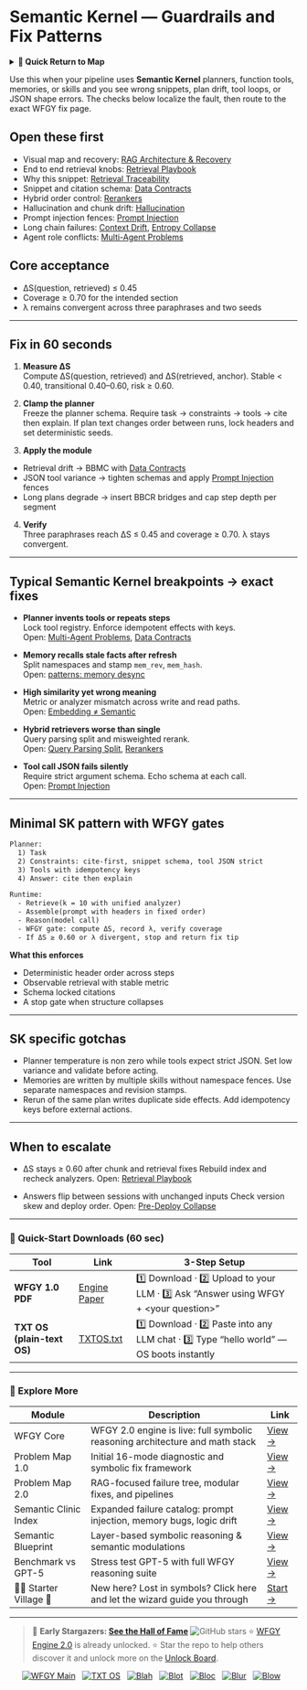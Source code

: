 # Semantic Kernel — Guardrails and Fix Patterns

<details>
  <summary><strong>🧭 Quick Return to Map</strong></summary>

<br>

  > You are in a sub-page of **Agents & Orchestration**.  
  > To reorient, go back here:  
  >
  > - [**Agents & Orchestration** — orchestration frameworks and guardrails](./README.md)  
  > - [**WFGY Global Fix Map** — main Emergency Room, 300+ structured fixes](../README.md)  
  > - [**WFGY Problem Map 1.0** — 16 reproducible failure modes](../../README.md)  
  >
  > Think of this page as a desk within a ward.  
  > If you need the full triage and all prescriptions, return to the Emergency Room lobby.
</details>

Use this when your pipeline uses **Semantic Kernel** planners, function tools, memories, or skills and you see wrong snippets, plan drift, tool loops, or JSON shape errors. The checks below localize the fault, then route to the exact WFGY fix page.

## Open these first
- Visual map and recovery: [RAG Architecture & Recovery](https://github.com/onestardao/WFGY/blob/main/ProblemMap/rag-architecture-and-recovery.md)
- End to end retrieval knobs: [Retrieval Playbook](https://github.com/onestardao/WFGY/blob/main/ProblemMap/retrieval-playbook.md)
- Why this snippet: [Retrieval Traceability](https://github.com/onestardao/WFGY/blob/main/ProblemMap/retrieval-traceability.md)
- Snippet and citation schema: [Data Contracts](https://github.com/onestardao/WFGY/blob/main/ProblemMap/data-contracts.md)
- Hybrid order control: [Rerankers](https://github.com/onestardao/WFGY/blob/main/ProblemMap/rerankers.md)
- Hallucination and chunk drift: [Hallucination](https://github.com/onestardao/WFGY/blob/main/ProblemMap/hallucination.md)
- Prompt injection fences: [Prompt Injection](https://github.com/onestardao/WFGY/blob/main/ProblemMap/prompt-injection.md)
- Long chain failures: [Context Drift](https://github.com/onestardao/WFGY/blob/main/ProblemMap/context-drift.md), [Entropy Collapse](https://github.com/onestardao/WFGY/blob/main/ProblemMap/entropy-collapse.md)
- Agent role conflicts: [Multi-Agent Problems](https://github.com/onestardao/WFGY/blob/main/ProblemMap/Multi-Agent_Problems.md)

## Core acceptance
- ΔS(question, retrieved) ≤ 0.45
- Coverage ≥ 0.70 for the intended section
- λ remains convergent across three paraphrases and two seeds

---

## Fix in 60 seconds

1) **Measure ΔS**  
Compute ΔS(question, retrieved) and ΔS(retrieved, anchor). Stable < 0.40, transitional 0.40–0.60, risk ≥ 0.60.

2) **Clamp the planner**  
Freeze the planner schema. Require task → constraints → tools → cite then explain. If plan text changes order between runs, lock headers and set deterministic seeds.

3) **Apply the module**  
- Retrieval drift → BBMC with [Data Contracts](https://github.com/onestardao/WFGY/blob/main/ProblemMap/data-contracts.md)  
- JSON tool variance → tighten schemas and apply [Prompt Injection](https://github.com/onestardao/WFGY/blob/main/ProblemMap/prompt-injection.md) fences  
- Long plans degrade → insert BBCR bridges and cap step depth per segment

4) **Verify**  
Three paraphrases reach ΔS ≤ 0.45 and coverage ≥ 0.70. λ stays convergent.

---

## Typical Semantic Kernel breakpoints → exact fixes

- **Planner invents tools or repeats steps**  
  Lock tool registry. Enforce idempotent effects with keys.  
  Open: [Multi-Agent Problems](https://github.com/onestardao/WFGY/blob/main/ProblemMap/Multi-Agent_Problems.md), [Data Contracts](https://github.com/onestardao/WFGY/blob/main/ProblemMap/data-contracts.md)

- **Memory recalls stale facts after refresh**  
  Split namespaces and stamp `mem_rev`, `mem_hash`.  
  Open: [patterns: memory desync](https://github.com/onestardao/WFGY/blob/main/ProblemMap/patterns/pattern_memory_desync.md)

- **High similarity yet wrong meaning**  
  Metric or analyzer mismatch across write and read paths.  
  Open: [Embedding ≠ Semantic](https://github.com/onestardao/WFGY/blob/main/ProblemMap/embedding-vs-semantic.md)

- **Hybrid retrievers worse than single**  
  Query parsing split and misweighted rerank.  
  Open: [Query Parsing Split](https://github.com/onestardao/WFGY/blob/main/ProblemMap/patterns/pattern_query_parsing_split.md), [Rerankers](https://github.com/onestardao/WFGY/blob/main/ProblemMap/rerankers.md)

- **Tool call JSON fails silently**  
  Require strict argument schema. Echo schema at each call.  
  Open: [Prompt Injection](https://github.com/onestardao/WFGY/blob/main/ProblemMap/prompt-injection.md)

---

## Minimal SK pattern with WFGY gates

```txt
Planner:
  1) Task
  2) Constraints: cite-first, snippet schema, tool JSON strict
  3) Tools with idempotency keys
  4) Answer: cite then explain

Runtime:
  - Retrieve(k = 10 with unified analyzer)
  - Assemble(prompt with headers in fixed order)
  - Reason(model call)
  - WFGY gate: compute ΔS, record λ, verify coverage
  - If ΔS ≥ 0.60 or λ divergent, stop and return fix tip
````

**What this enforces**

* Deterministic header order across steps
* Observable retrieval with stable metric
* Schema locked citations
* A stop gate when structure collapses

---

## SK specific gotchas

* Planner temperature is non zero while tools expect strict JSON. Set low variance and validate before acting.
* Memories are written by multiple skills without namespace fences. Use separate namespaces and revision stamps.
* Rerun of the same plan writes duplicate side effects. Add idempotency keys before external actions.

---

## When to escalate

* ΔS stays ≥ 0.60 after chunk and retrieval fixes
  Rebuild index and recheck analyzers.
  Open: [Retrieval Playbook](https://github.com/onestardao/WFGY/blob/main/ProblemMap/retrieval-playbook.md)

* Answers flip between sessions with unchanged inputs
  Check version skew and deploy order.
  Open: [Pre-Deploy Collapse](https://github.com/onestardao/WFGY/blob/main/ProblemMap/predeploy-collapse.md)

---

### 🔗 Quick-Start Downloads (60 sec)

| Tool                       | Link                                                                                                                                       | 3-Step Setup                                                                             |
| -------------------------- | ------------------------------------------------------------------------------------------------------------------------------------------ | ---------------------------------------------------------------------------------------- |
| **WFGY 1.0 PDF**           | [Engine Paper](https://github.com/onestardao/WFGY/blob/main/I_am_not_lizardman/WFGY_All_Principles_Return_to_One_v1.0_PSBigBig_Public.pdf) | 1️⃣ Download · 2️⃣ Upload to your LLM · 3️⃣ Ask “Answer using WFGY + \<your question>”   |
| **TXT OS (plain-text OS)** | [TXTOS.txt](https://github.com/onestardao/WFGY/blob/main/OS/TXTOS.txt)                                                                     | 1️⃣ Download · 2️⃣ Paste into any LLM chat · 3️⃣ Type “hello world” — OS boots instantly |

---

### 🧭 Explore More

| Module                   | Description                                                                  | Link                                                                                               |
| ------------------------ | ---------------------------------------------------------------------------- | -------------------------------------------------------------------------------------------------- |
| WFGY Core                | WFGY 2.0 engine is live: full symbolic reasoning architecture and math stack | [View →](https://github.com/onestardao/WFGY/tree/main/core/README.md)                              |
| Problem Map 1.0          | Initial 16-mode diagnostic and symbolic fix framework                        | [View →](https://github.com/onestardao/WFGY/tree/main/ProblemMap/README.md)                        |
| Problem Map 2.0          | RAG-focused failure tree, modular fixes, and pipelines                       | [View →](https://github.com/onestardao/WFGY/blob/main/ProblemMap/rag-architecture-and-recovery.md) |
| Semantic Clinic Index    | Expanded failure catalog: prompt injection, memory bugs, logic drift         | [View →](https://github.com/onestardao/WFGY/blob/main/ProblemMap/SemanticClinicIndex.md)           |
| Semantic Blueprint       | Layer-based symbolic reasoning & semantic modulations                        | [View →](https://github.com/onestardao/WFGY/tree/main/SemanticBlueprint/README.md)                 |
| Benchmark vs GPT-5       | Stress test GPT-5 with full WFGY reasoning suite                             | [View →](https://github.com/onestardao/WFGY/tree/main/benchmarks/benchmark-vs-gpt5/README.md)      |
| 🧙‍♂️ Starter Village 🏡 | New here? Lost in symbols? Click here and let the wizard guide you through   | [Start →](https://github.com/onestardao/WFGY/blob/main/StarterVillage/README.md)                   |

---

> 👑 **Early Stargazers: [See the Hall of Fame](https://github.com/onestardao/WFGY/tree/main/stargazers)** <img src="https://img.shields.io/github/stars/onestardao/WFGY?style=social" alt="GitHub stars"> ⭐ [WFGY Engine 2.0](https://github.com/onestardao/WFGY/blob/main/core/README.md) is already unlocked. ⭐ Star the repo to help others discover it and unlock more on the [Unlock Board](https://github.com/onestardao/WFGY/blob/main/STAR_UNLOCKS.md).

<div align="center">

[![WFGY Main](https://img.shields.io/badge/WFGY-Main-red?style=flat-square)](https://github.com/onestardao/WFGY)
 
[![TXT OS](https://img.shields.io/badge/TXT%20OS-Reasoning%20OS-orange?style=flat-square)](https://github.com/onestardao/WFGY/tree/main/OS)
 
[![Blah](https://img.shields.io/badge/Blah-Semantic%20Embed-yellow?style=flat-square)](https://github.com/onestardao/WFGY/tree/main/OS/BlahBlahBlah)
 
[![Blot](https://img.shields.io/badge/Blot-Persona%20Core-green?style=flat-square)](https://github.com/onestardao/WFGY/tree/main/OS/BlotBlotBlot)
 
[![Bloc](https://img.shields.io/badge/Bloc-Reasoning%20Compiler-blue?style=flat-square)](https://github.com/onestardao/WFGY/tree/main/OS/BlocBlocBloc)
 
[![Blur](https://img.shields.io/badge/Blur-Text2Image%20Engine-navy?style=flat-square)](https://github.com/onestardao/WFGY/tree/main/OS/BlurBlurBlur)
 
[![Blow](https://img.shields.io/badge/Blow-Game%20Logic-purple?style=flat-square)](https://github.com/onestardao/WFGY/tree/main/OS/BlowBlowBlow)
 

</div>

